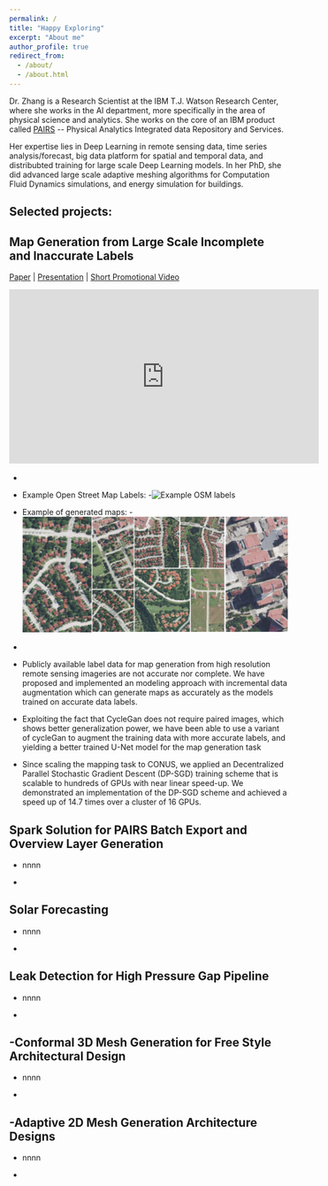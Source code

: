 ```yaml
---
permalink: /
title: "Happy Exploring"
excerpt: "About me"
author_profile: true
redirect_from: 
  - /about/
  - /about.html
---
```

Dr. Zhang is a Research Scientist at the IBM T.J. Watson Research Center, where she works in the AI department, more specifically in the area of physical science and analytics. She works on the core of an IBM product called [PAIRS](https://www.ibm.com/us-en/marketplace/geospatial-big-data-analytics) -- Physical Analytics Integrated data Repository and Services.

Her expertise lies in Deep Learning in remote sensing data, time series analysis/forecast, big data platform for spatial and temporal data, and distribubted training for large scale Deep Learning models. In her PhD, she did advanced large scale adaptive meshing algorithms for Computation Fluid Dynamics simulations, and energy simulation for buildings.


Selected projects:
---------------


Map Generation from Large Scale Incomplete and Inaccurate Labels 
---------------
[Paper](https://arxiv.org/pdf/1703.10593.pdf) | [Presentation](https://youtu.be/RXxh1PMvLW0) | [Short Promotional Video](https://youtu.be/6pZJmnIUTAc)

<iframe width="560" height="315" src="https://www.youtube.com/embed/6pZJmnIUTAc" frameborder="0" allow="accelerometer; autoplay; encrypted-media; gyroscope; picture-in-picture" allowfullscreen></iframe>

-
- Example Open Street Map Labels:
-![Example OSM labels](/images/osm_sample.png "Example OSM labels")


- Example of generated maps:
-![Example of generated maps](/images/front.png "Edxample of generated maps")

-
- Publicly available label data for map generation from high resolution remote sensing imageries are not accurate nor complete. We have proposed and implemented an modeling approach with incremental data augmentation which can generate maps as accurately as the models trained on accurate data labels. 
- Exploiting the fact that CycleGan does not require paired images, which shows better generalization power, we have been able to use a variant of cycleGan to augment the training data with more accurate labels, and yielding a better trained U-Net model for the map generation task 

- Since scaling the mapping task to CONUS, we applied an Decentralized Parallel Stochastic Gradient Descent (DP-SGD) training scheme that is scalable to hundreds of GPUs with near linear speed-up. We demonstrated an implementation of the DP-SGD scheme and achieved a speed up of 14.7 times over a cluster of 16 GPUs.

Spark Solution for PAIRS Batch Export and Overview Layer Generation 
---------------

- nnnn

-

Solar Forecasting
---------------

- nnnn

-

Leak Detection for High Pressure Gap Pipeline
---------------

- nnnn

-


-Conformal 3D Mesh Generation for Free Style Architectural Design
---------------

- nnnn

-

-Adaptive 2D Mesh Generation Architecture Designs
---------------


- nnnn

-
